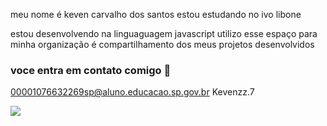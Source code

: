 meu nome é keven carvalho dos santos
estou estudando no ivo libone

estou desenvolvendo na linguaguagem javascript
utilizo esse espaço para minha organização é compartilhamento dos meus projetos desenvolvidos

### voce entra em contato comigo 🥇

00001076632269sp@aluno.educacao.sp.gov.br
Kevenzz.7

![](https://media1.tenor.com/m/4ypda0Yf3pIAAAAC/mc-hariel-hariel.gif)


